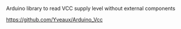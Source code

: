 Arduino library to read VCC supply level without external components

https://github.com/Yveaux/Arduino_Vcc
